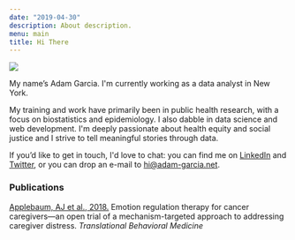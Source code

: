 ```yaml
---
date: "2019-04-30"
description: About description.
menu: main
title: Hi There
---
```


![](/img/adam-lake-square.png)

My name’s Adam Garcia. I'm currently working as a data analyst in New York.

My training and work have primarily been in public health research, with a focus on biostatistics and epidemiology. I also dabble in data science and web development. I'm deeply passionate about health equity and social justice and I strive to tell meaningful stories through data.

If you’d like to get in touch, I'd love to chat: you can find me on [LinkedIn](https://www.linkedin.com/in/adam-garcia-76877ab0/) and [Twitter](https://twitter.com/adam__garcia), or you can drop an e-mail to [hi@adam-garcia.net](mailto:hi@adam-garcia.net).

### Publications

[Applebaum, AJ et al., 2018.](https://www.ncbi.nlm.nih.gov/pubmed/30395306) 
Emotion regulation therapy for cancer caregivers—an open trial of a mechanism-targeted approach to addressing caregiver distress. *Translational Behavioral Medicine*